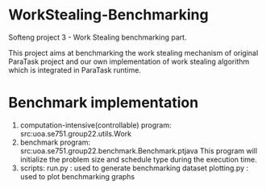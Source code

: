 # WorkStealing-Benchmarking

Softeng project 3 - Work Stealing benchmarking part.

This project aims at benchmarking the work stealing mechanism of original ParaTask project and our own implementation of work stealing algorithm which is integrated in ParaTask runtime. 

# Benchmark implementation

1)	computation-intensive(controllable) program:
    src:uoa.se751.group22.utils.Work
2)  benchmark program:
    src:uoa.se751.group22.benchmark.Benchmark.ptjava
    This program will initialize the problem size and schedule type during the execution time.
3)  scripts:
    run.py : used to generate benchmarking dataset
    plotting.py : used to plot benchmarking graphs
